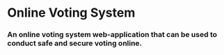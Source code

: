 # Online Voting System

### An  online voting system web-application that can be used to conduct safe and secure voting online.
